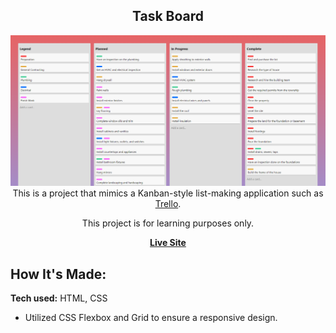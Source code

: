 <div align="center">

<h2 align="center">Task Board</h2>
<a href="https://stephnicoledev.github.io/task-board/"><img src="Board_Preview.png" width="800"><a/>
   <br/>
This is a project that mimics a Kanban-style list-making application such as <a href="https://trello.com/">Trello</a>.
 
  This project is for learning purposes only.

<a href="https://stephnicoledev.github.io/task-board/"><strong>Live Site</strong></a></div>

## How It's Made:

**Tech used:** HTML, CSS

- Utilized CSS Flexbox and Grid to ensure a responsive design.
